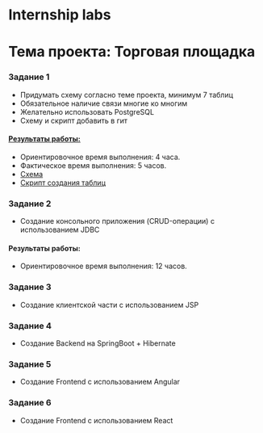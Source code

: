 # Internship labs 
# **Тема проекта: Торговая площадка**

### Задание 1
- Придумать схему согласно теме проекта, минимум 7 таблиц
- Обязательное наличие связи многие ко многим
- Желательно использовать PostgreSQL
- Схему и скрипт добавить в гит

#### <a href="task1">Результаты работы:</a>
- Ориентировочное время выполнения: 4 часа.
- Фактическое время выполнения: 5 часов.
- <a href="task1/marketplace.png">Cхема</a>
- <a href="task1/creating_script.sql">Скрипт создания таблиц</a>

  
### Задание 2
- Создание консольного приложения (CRUD-операции) с использованием JDBC

#### Результаты работы:
- Ориентировочное время выполнения: 12 часов.
  
### Задание 3
- Создание клиентской части с использованием JSP

  
### Задание 4
- Создание Backend на SpringBoot + Hibernate

  
### Задание 5
- Создание Frontend с использованием Angular


### Задание 6
- Создание Frontend с использованием React
